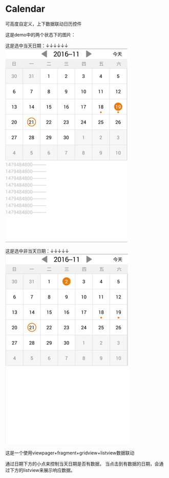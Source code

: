 # Calendar
可高度自定义，上下数据联动日历控件

这是demo中的两个状态下的图片：

这是选中当天日期：↓↓↓↓↓↓
![](https://github.com/a363567557/Calendar/blob/master/demo_pic1.png)

这是选中非当天日期：↓↓↓↓↓
![](https://github.com/a363567557/Calendar/blob/master/demo_pic2.png)



这是一个使用viewpager+fragment+gridview+listview数据联动

通过日期下方的小点来控制当天日期是否有数据，
当点击到有数据的日期，会通过下方的listview来展示响应数据。